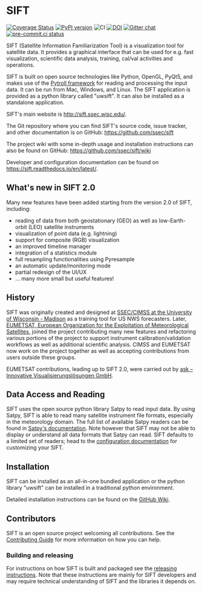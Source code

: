 # SIFT

[![Coverage Status](https://coveralls.io/repos/github/ssec/sift/badge.svg)](https://coveralls.io/github/ssec/sift)
[![PyPI version](https://badge.fury.io/py/uwsift.svg)](https://badge.fury.io/py/uwsift)
![CI](https://github.com/ssec/sift/actions/workflows/ci.yaml/badge.svg)
[![DOI](https://zenodo.org/badge/DOI/10.5281/zenodo.2587907.svg)](https://doi.org/10.5281/zenodo.2587907)
[![Gitter chat](https://badges.gitter.im/gitterHQ/gitter.png)](https://gitter.im/gitterHQ/gitter)
[![pre-commit.ci status](https://results.pre-commit.ci/badge/github/ssec/sift/master.svg)](https://results.pre-commit.ci/latest/github/ssec/sift/master)


SIFT (Satellite Information Familiarization Tool) is a visualization tool
for satellite data. It provides a graphical interface that can be used for
e.g. fast visualization, scientific data analysis, training, cal/val activities
and operations.

SIFT is built on open source technologies like Python, OpenGL, PyQt5, and
makes use of the [Pytroll framework](https://pytroll.github.io/) for reading
and processing the input data.
It can be run from Mac, Windows, and Linux. The SIFT application is provided as
a python library called "uwsift". It can also be installed as a standalone
application.

SIFT's main website is http://sift.ssec.wisc.edu/.

The Git repository where you can find SIFT's source code, issue tracker, and
other documentation is on GitHub: https://github.com/ssec/sift

The project wiki with some in-depth usage and installation instructions can
also be found on GitHub: https://github.com/ssec/sift/wiki

Developer and configuration documentation can be found on
https://sift.readthedocs.io/en/latest/.

## What's new in SIFT 2.0

Many new features have been added starting from the version 2.0 of SIFT, including:
- reading of data from both geostationary (GEO) as well as low-Earth-orbit (LEO)
  satellite instruments
- visualization of point data (e.g. lightning)
- support for composite (RGB) visualization
- an improved timeline manager
- integration of a statistics module
- full resampling functionalities using Pyresample
- an automatic update/monitoring mode
- partial redesign of the UI/UX
- ... many more small but useful features!

## History

SIFT was originally created and designed at [SSEC/CIMSS at the University of
Wisconsin - Madison](https://cimss.ssec.wisc.edu/) as a training tool for US
NWS forecasters. Later, [EUMETSAT, European Organization for the Exploitation
of Meteorological Satellites](https://www.eumetsat.int/),
joined the project contributing many new features and refactoring various
portions of the project to support instrument calibration/validation workflows
as well as additional scientific analysis. CIMSS and EUMETSAT now work on the
project together as well as accepting contributions from users outside these
groups.

EUMETSAT contributions, leading up to SIFT 2.0, were carried out by
[ask – Innovative Visualisierungslösungen GmbH](https://askvisual.de/).

## Data Access and Reading

SIFT uses the open source python library Satpy to read input data. By using
Satpy, SIFT is able to read many satellite instrument file formats,
especially in the meteorology domain. The full list of available Satpy readers
can be found in
[Satpy's documentation](https://satpy.readthedocs.io/en/stable/index.html#id1).
Note however that SIFT may not be able to display or understand all data formats
that Satpy can read.
SIFT defaults to a limited set of readers; head to the
[configuration documentation](https://sift.readthedocs.io/en/latest/configuration/index.html)
for customizing your SIFT.

## Installation

SIFT can be installed as an all-in-one bundled application or the python
library "uwsift" can be installed in a traditional python environment.

Detailed installation instructions can be found on the
[GitHub Wiki](https://github.com/ssec/sift/wiki/Installation-Guide).

## Contributors

SIFT is an open source project welcoming all contributions. See the
[Contributing Guide](https://github.com/ssec/sift/wiki/Contributing)
for more information on how you can help.

### Building and releasing

For instructions on how SIFT is built and packaged see the
[releasing instructions](RELEASING.md). Note that these instructions
are mainly for SIFT developers and may require technical understanding of
SIFT and the libraries it depends on.
